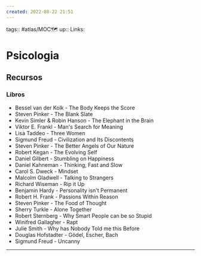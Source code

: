 ```yaml
---
created: 2022-08-22 21:51
---
```

tags:: #atlas/MOC🗺 
up:: 
Links: 
# Psicologia
## Recursos
### Libros
- Bessel van der Kolk - The Body Keeps the Score
- Steven Pinker - The Blank Slate
- Kevin Simler & Robin Hanson - The Elephant in the Brain
- Viktor E. Frankl - Man's Search for Meaning
- Lisa Taddeo - Three Women
- Sigmund Freud - Civilization and Its Discontents
- Steven Pinker - The Better Angels of Our Nature
- Robert Kegan - The Evolving Self
- Daniel Gilbert - Stumbling on Happiness
- Daniel Kahneman - Thinking, Fast and Slow
- Carol S. Dweck - Mindset
- Malcolm Gladwell - Talking to Strangers
- Richard Wiseman - Rip it Up
- Benjamin Hardy - Personality isn't Permanent
- Robert H. Frank - Passions Within Reason
- Steven Pinker - The Food of Thought
- Sherry Turkle - Alone Together
- Robert Sternberg -  Why Smart People can be so Stupid
- Winifred Gallagher - Rapt
- Julie Smith - Why has Nobody Told me this Before
- Douglas Hofstadter - Gödel, Escher, Bach
- Sigmund Freud - Uncanny
___
